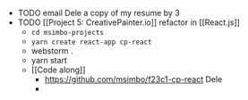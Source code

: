 - TODO email Dele a copy of my resume by 3
- TODO [[Project 5: CreativePainter.io]] refactor in [[React.js]]
	- `cd msimbo-projects`
	- `yarn create react-app cp-react`
	- webstorm .
	- yarn start
	- [[Code along]]
		- https://github.com/msimbo/f23c1-cp-react Dele
		-